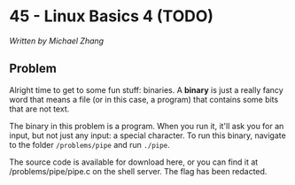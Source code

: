 # 45 - Linux Basics 4 (TODO)

*Written by Michael Zhang*

## Problem

Alright time to get to some fun stuff: binaries. A **binary** is just a really fancy word that means a file (or in this case, a program) that contains some bits that are not text.

The binary in this problem is a program. When you run it, it'll ask you for an input, but not just any input: a special character. To run this binary, navigate to the folder `/problems/pipe` and run `./pipe`.

The source code is available for download here, or you can find it at /problems/pipe/pipe.c on the shell server. The flag has been redacted.